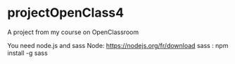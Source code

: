 # projectOpenClass4
A project from my course on OpenClassroom

You need node.js and sass
Node: https://nodejs.org/fr/download
sass : npm install -g sass 
